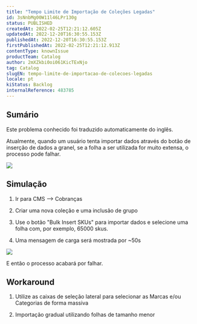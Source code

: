 ```yaml
---
title: "Tempo Limite de Importação de Coleções Legadas"
id: 3sNnbMg00W11l46LPr130g
status: PUBLISHED
createdAt: 2022-02-25T12:21:12.605Z
updatedAt: 2022-12-20T16:30:55.153Z
publishedAt: 2022-12-20T16:30:55.153Z
firstPublishedAt: 2022-02-25T12:21:12.913Z
contentType: knownIssue
productTeam: Catalog
author: 2mXZkbi0oi061KicTExNjo
tag: Catalog
slugEN: tempo-limite-de-importacao-de-colecoes-legadas
locale: pt
kiStatus: Backlog
internalReference: 483785
---
```


## Sumário

<div class="alert alert-info">
  <p>Este problema conhecido foi traduzido automaticamente do inglês.</p>
</div>


Atualmente, quando um usuário tenta importar dados através do botão de inserção de dados a granel, se a folha a ser utilizada for muito extensa, o processo pode falhar.

 ![](https://vtexhelp.zendesk.com/attachments/token/9TSm4inXTV8cFvuiHwLP9uMpb/?name=inline-929450477.png)







##

## Simulação


1) Ir para CMS --> Cobranças

2) Criar uma nova coleção e uma inclusão de grupo

3) Use o botão "Bulk Insert SKUs" para importar dados e selecione uma folha com, por exemplo, 65000 skus.

4) Uma mensagem de carga será mostrada por ~50s

 ![](https://vtexhelp.zendesk.com/attachments/token/jd4fu2dmlX2d3WQUWxycsGOIg/?name=inline-243279848.png)

E então o processo acabará por falhar.







##

## Workaround


1) Utilize as caixas de seleção lateral para selecionar as Marcas e/ou Categorias de forma massiva

2) Importação gradual utilizando folhas de tamanho menor

